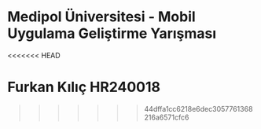 # Medipol Üniversitesi - Mobil Uygulama Geliştirme Yarışması
<<<<<<< HEAD

Furkan Kılıç
HR240018
=======
>>>>>>> 44dffa1cc6218e6dec3057761368216a6571cfc6
